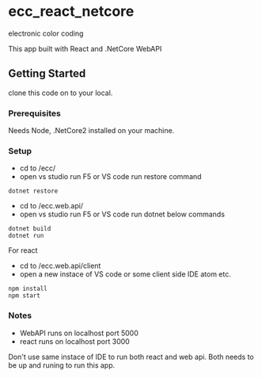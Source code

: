 # ecc_react_netcore
electronic color coding

This app built with React and .NetCore WebAPI

## Getting Started

clone this code on to your local.

### Prerequisites

Needs Node, .NetCore2 installed on your machine.

### Setup
* cd to /ecc/
* open vs studio run F5 or VS code run restore command

```
dotnet restore
```

* cd to /ecc.web.api/
* open vs studio run F5 or VS code run dotnet below commands

```
dotnet build
dotnet run
```

For react
* cd to /ecc.web.api/client
* open a new instace of VS code or some client side IDE atom etc. 

```
npm install
npm start
```
### Notes
* WebAPI runs on localhost port 5000
* react runs on localhost port 3000

Don't use same instace of IDE to run both react and web api. Both needs to be up and runing to run this app.
